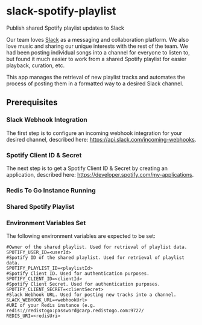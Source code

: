 # slack-spotify-playlist
Publish shared Spotify playlist updates to Slack

Our team loves <a href="https://slack.com/">Slack</a> as a messaging and collaboration platform.  We also love music and
sharing our unique interests with the rest of the team.  We had been posting individual songs into a channel for everyone
to listen to, but found it much easier to work from a shared Spotify playlist for easier playback, curation, etc.

This app manages the retrieval of new playlist tracks and automates the process of posting them in a formatted way 
to a desired Slack channel.

## Prerequisites
### Slack Webhook Integration
The first step is to configure an incoming webhook integration for your desired channel, described here:
https://api.slack.com/incoming-webhooks.

### Spotify Client ID & Secret
The next step is to get a Spotify Client ID & Secret by creating an application, described here: 
https://developer.spotify.com/my-applications.

### Redis To Go Instance Running

### Shared Spotify Playlist

### Environment Variables Set
The following environment variables are expected to be set:
```
#Owner of the shared playlist. Used for retrieval of playlist data.
SPOTIFY_USER_ID=<userId>
#Spotify ID of the shared playlist. Used for retrieval of playlist data.
SPOTIFY_PLAYLIST_ID=<playlistId>
#Spotify Client ID. Used for authentication purposes.
SPOTIFY_CLIENT_ID=<clientId>
#Spotify Client Secret. Used for authentication purposes.
SPOTIFY_CLIENT_SECRET=<clientSecret>
#Slack Webhook URL. Used for posting new tracks into a channel.
SLACK_WEBHOOK_URL=<webhookUrl>
#URI of your Redis instance (e.g. redis://redistogo:password@carp.redistogo.com:9727/
REDIS_URI=<redisUri>
```